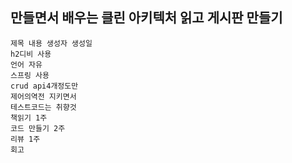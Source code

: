 ## 만들면서 배우는 클린 아키텍처 읽고 게시판 만들기
```text
제목 내용 생성자 생성일
h2디비 사용
언어 자유
스프링 사용
crud api4개정도만
제어의역전 지키면서
테스트코드는 취향것
책읽기 1주
코드 만들기 2주
리뷰 1주
회고
```
